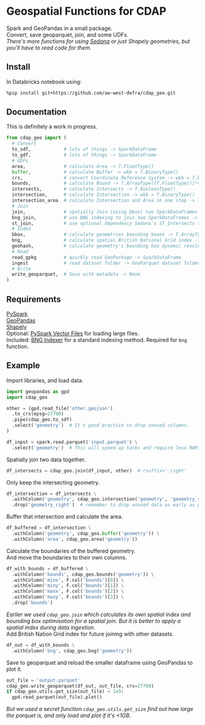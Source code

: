 # Geospatial Functions for CDAP
Spark and GeoPandas in a small package.  
Convert, save geoparquet, join, and some UDFs.  
*There's more functions for using [Sedona](https://sedona.apache.org/api/sql/Overview/) or just Shapely geometries, but you'll have to read code for them.*


## Install
In Databricks notebook using:
```sh
%pip install git+https://github.com/aw-west-defra/cdap_geo.git
```


## Documentation
This is definitely a work in progress.
```py
from cdap_geo import (
  # Convert
  to_sdf,            # lots of things -> SparkDataFrame
  to_gdf,            # lots of things -> SparkDataFrame
  # UDFs
  area,              # calculate Area -> T.FloatType()
  buffer,            # calculate Buffer -> wkb = T.BinaryType()
  crs,               # convert Coordinate Reference System -> wkb = T.BinaryType()
  bounds,            # calculate Bound -> T.ArrayType([T.FloatType()]*4)
  intersects,        # calculate Intersects -> T.BooleanType()
  intersection,      # calculate Intersection -> wkb = T.BinaryType()
  intersection_area  # calculate Intersection and Area in one step -> T.FloatType()
  # Join
  join,              # spatially Join (using bbox) two SparkDataFrames -> SparkDataFrame
  bng_join,          # use BNG indexing to join two SparkDataFrames -> SparkDataFrame
  st_join,           # use optional dependency Sedona's ST_Intersects to join two SparkDataFrames -> SparkDataFrame
  # Index
  bbox,              # calculate geometries bounding boxes -> T.ArrayType(T.FloatType())
  bng,               # calculate spatial British National Grid index -> T.ArrayType(T.StringType())
  geohash,           # calculate geometry's bounding box dynamic resolution geohash -> GeoDataFrame
  # Read
  read_gpkg          # quickly read GeoPackage -> SparkDataFrame
  ingest             # read dataset folder -> GeoParquet dataset folder with BNG and CRS
  # Write
  write_geoparquet,  # Save with metadata -> None
)
```


## Requirements
[PySpark](https://spark.apache.org/docs/3.1.1/api/python/reference/)  
[GeoPandas](https://geopandas.org/en/stable/docs/reference.html)  
[Shapely](https://shapely.readthedocs.io/en/latest/manual.html)  
Optional:  [PySpark Vector Files](https://github.com/Defra-Data-Science-Centre-of-Excellence/pyspark-vector-files) for loading large files.  
Included:  [BNG Indexer](https://github.com/Defra-Data-Science-Centre-of-Excellence/bng-indexer) for a standard indexing method.  Required for `bng` function.  


## Example
Import libraries, and load data.
```py
import geopandas as gpd
import cdap_geo

other = (gpd.read_file('other.geojson')
  .to_crs(epsg=27700)
  .pipe(cdap_geo.to_sdf)
  .select('geometry')  # It's good practice to drop unused columns.
)

df_input = spark.read.parquet('input.parquet') \
  .select('geometry')  # This will speed up tasks and require less RAM.
```
Spatially join two data together.
```py
df_intersects = cdap_geo.join(df_input, other)  # rsuffix='_right'
```
Only keep the intersecting geometry.
```py
df_intersection = df_intersects \
  .withColumn('geometry', cdap_geo.intersection('geometry', 'geometry_right')) \
  .drop('geometry_right')  # remember to drop unused data as early as possible.
```
Buffer that intersection and calculate the area.
```py
df_buffered = df_intersection \
  .withColumn('geometry', cdap_geo.buffer('geometry')) \
  .withColumn('area', cdap_geo.area('geometry'))
```
Calculate the boundaries of the buffered geometry.  
And move the boundaries to their own columns.
```py
df_with_bounds = df_buffered \
  .withColumn('bounds', cdap_geo.bounds('geometry')) \
  .withColumn('minx', F.col('bounds')[0]) \
  .withColumn('miny', F.col('bounds')[1]) \
  .withColumn('maxx', F.col('bounds')[2]) \
  .withColumn('maxy', F.col('bounds')[3]) \
  .drop('bounds')
```
*Earlier we used `cdap_geo.join` which calculates its own spatial index and bounding box optimisation for a spatial join.  But it is better to apply a spatial index during data ingestion.*  
Add British Nation Grid index for future joining with other datasets.
```py
df_out = df_with_bounds \
  .withColumn('bng', cdap_geo.bng('geometry'))
```
Save to geoparquet and reload the smaller dataframe using GeoPandas to plot it.  
```py
out_file = 'output.parquet'
cdap_geo.write_geoparquet(df_out, out_file, crs=27700)
if cdap_geo.utils.get_size(out_file) < 1e9:
  gpd.read_parquet(out_file).plot()
```
*But we used a secret function `cdap_geo.utils.get_size` find out how large the parquet is, and only load and plot if it's <1GB.*
